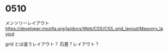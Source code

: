 # 0510

メンソリーレイアウト
https://developer.mozilla.org/ja/docs/Web/CSS/CSS_grid_layout/Masonry_layout

grid とは違うレイアウト？
石畳？レイアウト？